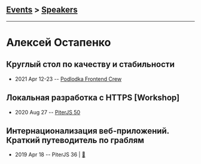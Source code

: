 ## [Events](../README.md) > [Speakers](../speakers.md)
---

# Алексей Остапенко

## Круглый стол по качеству и стабильности
- 2021 Apr 12-23 -- [Podlodka Frontend Crew](https://www.youtube.com/watch?v=yumnasnGoyY)    
## Локальная разработка c HTTPS [Workshop]
- 2020 Aug 27 -- [PiterJS 50](https://www.youtube.com/watch?v=56iO6g2T5xI)    
## Интернационализация веб-приложений. Краткий путеводитель по граблям
- 2019 Apr 18 -- PiterJS 36  | [:notebook:](https://fs.piterjs.org/events/36/ostapenko.pdf)  
